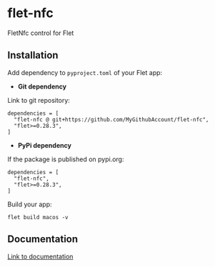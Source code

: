 # flet-nfc
FletNfc control for Flet

## Installation

Add dependency to `pyproject.toml` of your Flet app:

* **Git dependency**

Link to git repository:

```
dependencies = [
  "flet-nfc @ git+https://github.com/MyGithubAccount/flet-nfc",
  "flet>=0.28.3",
]
```

* **PyPi dependency**  

If the package is published on pypi.org:

```
dependencies = [
  "flet-nfc",
  "flet>=0.28.3",
]
```

Build your app:
```
flet build macos -v
```

## Documentation

[Link to documentation](https://MyGithubAccount.github.io/flet-nfc/)
